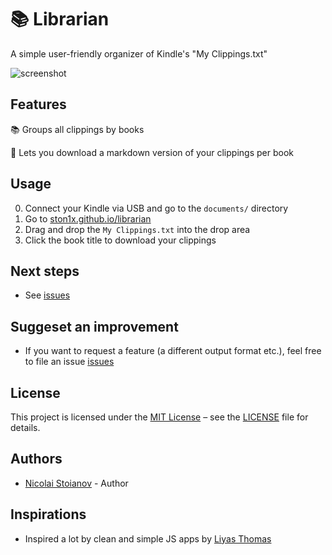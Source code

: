# 📚 Librarian
A simple user-friendly organizer of Kindle's "My Clippings.txt"

![screenshot](https://github.com/ston1x/librarian/blob/main/images/screenshot.png?raw=true)

## Features
📚 Groups all clippings by books  

📃 Lets you download a markdown version of your clippings per book  

## Usage
0. Connect your Kindle via USB and go to the `documents/` directory
1. Go to [ston1x.github.io/librarian](https://ston1x.github.io/librarian/)
2. Drag and drop the `My Clippings.txt` into the drop area
3. Click the book title to download your clippings

## Next steps
- See [issues](https://github.com/ston1x/librarian/issues)

## Suggeset an improvement
- If you want to request a feature (a different output format etc.), feel free to file an issue [issues](https://github.com/ston1x/librarian/issues)

## License
This project is licensed under the [MIT License](https://opensource.org/licenses/MIT) – see the [LICENSE](https://github.com/ston1x/librarian/blob/main/LICENSE) file for details.

## Authors
- [Nicolai Stoianov](https://github.com/ston1x) - Author

## Inspirations
- Inspired a lot by clean and simple JS apps by [Liyas Thomas](https://github.com/liyasthomas)
